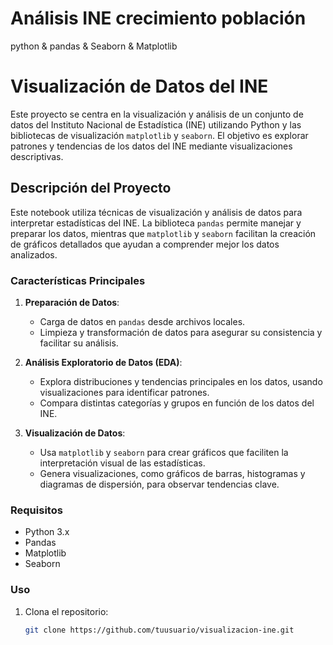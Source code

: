 # Análisis INE crecimiento población
python &amp; pandas &amp; Seaborn &amp; Matplotlib
# Visualización de Datos del INE

Este proyecto se centra en la visualización y análisis de un conjunto de datos del Instituto Nacional de Estadística (INE) utilizando Python y las bibliotecas de visualización `matplotlib` y `seaborn`. El objetivo es explorar patrones y tendencias de los datos del INE mediante visualizaciones descriptivas.

## Descripción del Proyecto

Este notebook utiliza técnicas de visualización y análisis de datos para interpretar estadísticas del INE. La biblioteca `pandas` permite manejar y preparar los datos, mientras que `matplotlib` y `seaborn` facilitan la creación de gráficos detallados que ayudan a comprender mejor los datos analizados.

### Características Principales

1. **Preparación de Datos**:
   - Carga de datos en `pandas` desde archivos locales.
   - Limpieza y transformación de datos para asegurar su consistencia y facilitar su análisis.

2. **Análisis Exploratorio de Datos (EDA)**:
   - Explora distribuciones y tendencias principales en los datos, usando visualizaciones para identificar patrones.
   - Compara distintas categorías y grupos en función de los datos del INE.

3. **Visualización de Datos**:
   - Usa `matplotlib` y `seaborn` para crear gráficos que faciliten la interpretación visual de las estadísticas.
   - Genera visualizaciones, como gráficos de barras, histogramas y diagramas de dispersión, para observar tendencias clave.

### Requisitos

- Python 3.x
- Pandas
- Matplotlib
- Seaborn

### Uso

1. Clona el repositorio:
   ```bash
   git clone https://github.com/tuusuario/visualizacion-ine.git

